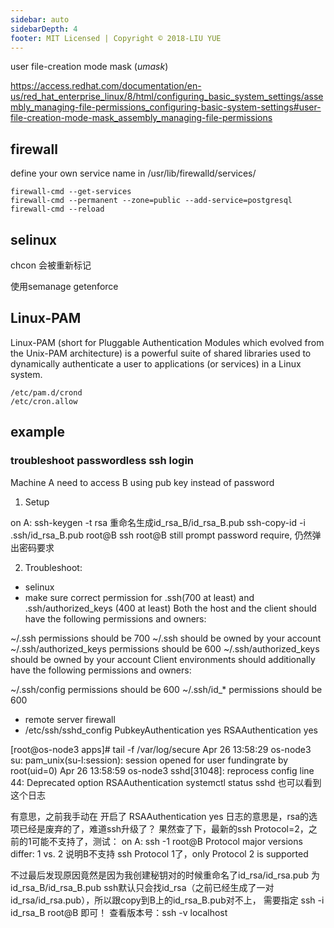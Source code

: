 ```yaml
---
sidebar: auto
sidebarDepth: 4
footer: MIT Licensed | Copyright © 2018-LIU YUE
---
```


user file-creation mode mask (*umask*)

https://access.redhat.com/documentation/en-us/red_hat_enterprise_linux/8/html/configuring_basic_system_settings/assembly_managing-file-permissions_configuring-basic-system-settings#user-file-creation-mode-mask_assembly_managing-file-permissions

## firewall

define your own service name in /usr/lib/firewalld/services/
```
firewall-cmd --get-services
firewall-cmd --permanent --zone=public --add-service=postgresql
firewall-cmd --reload
```
## selinux
chcon 会被重新标记

使用semanage
getenforce 

## Linux-PAM

Linux-PAM (short for Pluggable Authentication Modules which evolved from the Unix-PAM architecture) is a powerful suite of shared libraries used to dynamically authenticate a user to applications (or services) in a Linux system.

```
/etc/pam.d/crond
/etc/cron.allow 
```

## example

### troubleshoot passwordless ssh login
Machine A need to access B using pub key instead of password

1. Setup

on A:
ssh-keygen -t rsa 重命名生成id_rsa_B/id_rsa_B.pub
ssh-copy-id -i .ssh/id_rsa_B.pub root@B
ssh root@B still prompt password require, 仍然弹出密码要求

2. Troubleshoot: 
+ selinux 
+ make sure correct permission for .ssh(700 at least) and .ssh/authorized_keys (400 at least)
Both the host and the client should have the following permissions and owners:

~/.ssh permissions should be 700
~/.ssh should be owned by your account
~/.ssh/authorized_keys permissions should be 600
~/.ssh/authorized_keys should be owned by your account
Client environments should additionally have the following permissions and owners:

~/.ssh/config permissions should be 600
~/.ssh/id_* permissions should be 600
+ remote server firewall
+ /etc/ssh/sshd_config
    PubkeyAuthentication yes
    RSAAuthentication yes

[root@os-node3 apps]# tail -f /var/log/secure
Apr 26 13:58:29 os-node3 su: pam_unix(su-l:session): session opened for user fundingrate by root(uid=0)
Apr 26 13:58:59 os-node3 sshd[31048]: reprocess config line 44: Deprecated option RSAAuthentication
systemctl status sshd 也可以看到这个日志

有意思，之前我手动在 开启了 
RSAAuthentication yes
日志的意思是，rsa的选项已经是废弃的了，难道ssh升级了？
果然查了下，最新的ssh Protocol=2，之前的1可能不支持了，测试：
on A:
ssh -1 root@B
Protocol major versions differ: 1 vs. 2
说明B不支持 ssh Protocol 1了，only Protocol 2 is supported

不过最后发现原因竟然是因为我创建秘钥对的时候重命名了id_rsa/id_rsa.pub 为 id_rsa_B/id_rsa_B.pub
ssh默认只会找id_rsa（之前已经生成了一对id_rsa/id_rsa.pub），所以跟copy到B上的id_rsa_B.pub对不上，
需要指定
ssh -i id_rsa_B root@B 即可！
查看版本号：ssh -v localhost
